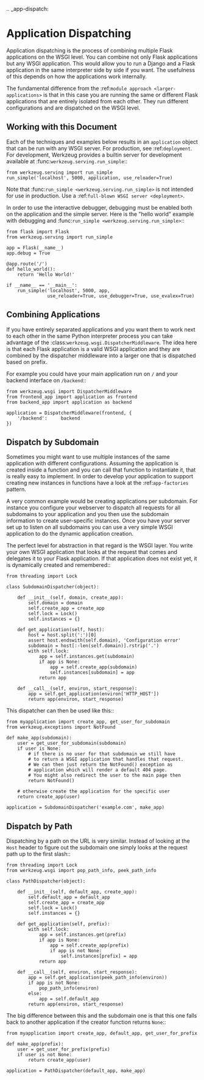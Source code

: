 .. \_app-dispatch:

# Application Dispatching

Application dispatching is the process of combining multiple Flask
applications on the WSGI level. You can combine not only Flask
applications but any WSGI application. This would allow you to run a
Django and a Flask application in the same interpreter side by side if
you want. The usefulness of this depends on how the applications work
internally.

The fundamental difference from the :ref:`module approach <larger-applications>` is that in this case you are running the same or
different Flask applications that are entirely isolated from each other.
They run different configurations and are dispatched on the WSGI level.

## Working with this Document

Each of the techniques and examples below results in an `application` object
that can be run with any WSGI server. For production, see :ref:`deployment`.
For development, Werkzeug provides a builtin server for development available
at :func:`werkzeug.serving.run_simple`::

    from werkzeug.serving import run_simple
    run_simple('localhost', 5000, application, use_reloader=True)

Note that :func:`run_simple <werkzeug.serving.run_simple>` is not intended for
use in production. Use a :ref:`full-blown WSGI server <deployment>`.

In order to use the interactive debugger, debugging must be enabled both on
the application and the simple server. Here is the "hello world" example with
debugging and :func:`run_simple <werkzeug.serving.run_simple>`::

    from flask import Flask
    from werkzeug.serving import run_simple

    app = Flask(__name__)
    app.debug = True

    @app.route('/')
    def hello_world():
        return 'Hello World!'

    if __name__ == '__main__':
        run_simple('localhost', 5000, app,
                   use_reloader=True, use_debugger=True, use_evalex=True)

## Combining Applications

If you have entirely separated applications and you want them to work next
to each other in the same Python interpreter process you can take
advantage of the :class:`werkzeug.wsgi.DispatcherMiddleware`. The idea
here is that each Flask application is a valid WSGI application and they
are combined by the dispatcher middleware into a larger one that is
dispatched based on prefix.

For example you could have your main application run on `/` and your
backend interface on `/backend`::

    from werkzeug.wsgi import DispatcherMiddleware
    from frontend_app import application as frontend
    from backend_app import application as backend

    application = DispatcherMiddleware(frontend, {
        '/backend':     backend
    })

## Dispatch by Subdomain

Sometimes you might want to use multiple instances of the same application
with different configurations. Assuming the application is created inside
a function and you can call that function to instantiate it, that is
really easy to implement. In order to develop your application to support
creating new instances in functions have a look at the
:ref:`app-factories` pattern.

A very common example would be creating applications per subdomain. For
instance you configure your webserver to dispatch all requests for all
subdomains to your application and you then use the subdomain information
to create user-specific instances. Once you have your server set up to
listen on all subdomains you can use a very simple WSGI application to do
the dynamic application creation.

The perfect level for abstraction in that regard is the WSGI layer. You
write your own WSGI application that looks at the request that comes and
delegates it to your Flask application. If that application does not
exist yet, it is dynamically created and remembered::

    from threading import Lock

    class SubdomainDispatcher(object):

        def __init__(self, domain, create_app):
            self.domain = domain
            self.create_app = create_app
            self.lock = Lock()
            self.instances = {}

        def get_application(self, host):
            host = host.split(':')[0]
            assert host.endswith(self.domain), 'Configuration error'
            subdomain = host[:-len(self.domain)].rstrip('.')
            with self.lock:
                app = self.instances.get(subdomain)
                if app is None:
                    app = self.create_app(subdomain)
                    self.instances[subdomain] = app
                return app

        def __call__(self, environ, start_response):
            app = self.get_application(environ['HTTP_HOST'])
            return app(environ, start_response)

This dispatcher can then be used like this::

    from myapplication import create_app, get_user_for_subdomain
    from werkzeug.exceptions import NotFound

    def make_app(subdomain):
        user = get_user_for_subdomain(subdomain)
        if user is None:
            # if there is no user for that subdomain we still have
            # to return a WSGI application that handles that request.
            # We can then just return the NotFound() exception as
            # application which will render a default 404 page.
            # You might also redirect the user to the main page then
            return NotFound()

        # otherwise create the application for the specific user
        return create_app(user)

    application = SubdomainDispatcher('example.com', make_app)

## Dispatch by Path

Dispatching by a path on the URL is very similar. Instead of looking at
the `Host` header to figure out the subdomain one simply looks at the
request path up to the first slash::

    from threading import Lock
    from werkzeug.wsgi import pop_path_info, peek_path_info

    class PathDispatcher(object):

        def __init__(self, default_app, create_app):
            self.default_app = default_app
            self.create_app = create_app
            self.lock = Lock()
            self.instances = {}

        def get_application(self, prefix):
            with self.lock:
                app = self.instances.get(prefix)
                if app is None:
                    app = self.create_app(prefix)
                    if app is not None:
                        self.instances[prefix] = app
                return app

        def __call__(self, environ, start_response):
            app = self.get_application(peek_path_info(environ))
            if app is not None:
                pop_path_info(environ)
            else:
                app = self.default_app
            return app(environ, start_response)

The big difference between this and the subdomain one is that this one
falls back to another application if the creator function returns `None`::

    from myapplication import create_app, default_app, get_user_for_prefix

    def make_app(prefix):
        user = get_user_for_prefix(prefix)
        if user is not None:
            return create_app(user)

    application = PathDispatcher(default_app, make_app)
